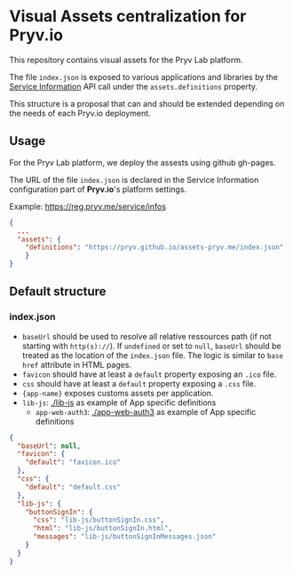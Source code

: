 # Visual Assets centralization for Pryv.io 

This repository contains visual assets for the Pryv Lab platform. 

The file `index.json` is exposed to various applications and libraries by the [Service Information](https://api.pryv.com/reference/#service-info) API call under the `assets.definitions` property.

This structure is a proposal that can and should be extended depending on the needs of each Pryv.io deployment. 

## Usage

For the Pryv Lab platform, we deploy the assests using github gh-pages.

The URL of the file `index.json` is declared in the Service Information configuration part of **Pryv.io**'s platform settings. 

Example: https://reg.pryv.me/service/infos

```json
{
  ...
  "assets": {
  	"definitions": "https://pryv.github.io/assets-pryv.me/index.json"
	}
}
```



## Default structure 

### index.json

- `baseUrl` should be used to resolve all relative ressources path (if not starting with `http(s)://`). If `undefined` or set to `null`, `baseUrl` should be treated as the location of the `index.json` file. The logic is similar to `base href` attribute in HTML pages.
- `favicon` should have at least a `default` property exposing an `.ico` file.
- `css` should have at least a `default` property exposing a `.css` file.
- `{app-name}` exposes customs assets per application.
- `lib-js`: [./lib-js](https://github.com/pryv/assets-pryv.me/tree/master/lib-js) as example of App specific definitions
  - `app-web-auth3`:  [./app-web-auth3](https://github.com/pryv/assets-pryv.me/tree/master/app-web-auth3) as example of App specific definitions

```json
{ 
  "baseUrl": null,
  "favicon": {
    "default": "favicon.ico"
  },
  "css": {
    "default": "default.css"
  },
  "lib-js": {
    "buttonSignIn": {
      "css": "lib-js/buttonSignIn.css",
      "html": "lib-js/buttonSignIn.html",
      "messages": "lib-js/buttonSignInMessages.json"
    }
  }
}
```